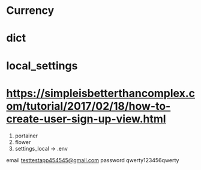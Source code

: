 # Currency

# __dict__

# local_settings

# https://simpleisbetterthancomplex.com/tutorial/2017/02/18/how-to-create-user-sign-up-view.html
1) portainer
2) flower
3) settings_local -> .env

email testtestapp454545@gmail.com
password qwerty123456qwerty

